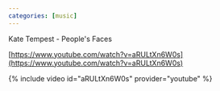 ```yaml
---
categories: [music]
---
```


Kate Tempest - People's Faces

[https://www.youtube.com/watch?v=aRULtXn6W0s](https://www.youtube.com/watch?v=aRULtXn6W0s)


{% include video id="aRULtXn6W0s" provider="youtube" %}
